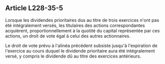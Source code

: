 Article L228-35-5
----
Lorsque les dividendes prioritaires dus au titre de trois exercices n'ont pas
été intégralement versés, les titulaires des actions correspondantes acquièrent,
proportionnellement à la quotité du capital représentée par ces actions, un
droit de vote égal à celui des autres actionnaires.

Le droit de vote prévu à l'alinéa précédent subsiste jusqu'à l'expiration de
l'exercice au cours duquel le dividende prioritaire aura été intégralement
versé, y compris le dividende dû au titre des exercices antérieurs.
